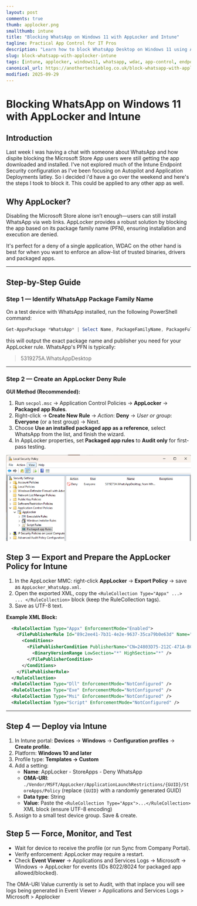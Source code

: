 ```yaml
---
layout: post
comments: true
thumb: applocker.png
smallthumb: intune
title: "Blocking WhatsApp on Windows 11 with AppLocker and Intune"
tagline: Practical App Control for IT Pros
description: "Learn how to block WhatsApp Desktop on Windows 11 using AppLocker and Intune. Step-by-step guide for IT engineers: identify the package family, create and deploy policies, and troubleshoot common issues."
slug: block-whatsapp-with-applocker-intune
tags: [intune, applocker, windows11, whatsapp, wdac, app-control, endpoint-security]
canonical_url: https://anothertechieblog.co.uk/block-whatsapp-with-applocker-intune
modified: 2025-09-29
---
```


# Blocking WhatsApp on Windows 11 with AppLocker and Intune

## Introduction

Last week I was having a chat with someone about WhatsApp and how dispite blocking the Microsoft Store App users were still getting the app downloaded and installed. I've not explored much of the Intune Endpoint Security configuration as I've been focusing on Autopilot and Application Deployments latley. So i decided i'd have a go over the weekend and here's the steps I took to block it. This could be applied to any other app as well. 

## Why AppLocker?

Disabling the Microsoft Store alone isn’t enough—users can still install WhatsApp via web links. AppLocker provides a robust solution by blocking the app based on its package family name (PFN), ensuring installation and execution are denied.

It's perfect for a deny of a single application, WDAC on the other hand is best for when you want to enforce an allow-list of trusted binaries, drivers and packaged apps.

---

## Step-by-Step Guide

### Step 1 — Identify WhatsApp Package Family Name

On a test device with WhatsApp installed, run the following PowerShell command:

```powershell
Get-AppxPackage *WhatsApp* | Select Name, PackageFamilyName, PackageFullName | Format-List
```

this will output the exact package name and publisher you need for your AppLocker rule. WhatsApp's PFN is typically:

> 5319275A.WhatsAppDesktop

---

### Step 2 — Create an AppLocker Deny Rule

**GUI Method (Recommended):**

1. Run `secpol.msc` → Application Control Policies → **AppLocker** → **Packaged app Rules**.
2. Right-click → **Create New Rule** → _Action_: **Deny** → _User or group_: **Everyone** (or a test group) → Next.
3. Choose **Use an installed packaged app as a reference**, select WhatsApp from the list, and finish the wizard.
4. In AppLocker properties, set **Packaged app rules** to **Audit only** for first-pass testing.

![Security Policy](/images/2025-09-29-Intune-App-Locker-Block-WhatsApp/Local-Sec-Pol.png)

## Step 3 — Export and Prepare the AppLocker Policy for Intune

1. In the AppLocker MMC: right-click **AppLocker** → **Export Policy** → save as `AppLocker_WhatsApp.xml`.
2. Open the exported XML, copy the `<RuleCollection Type="Appx" ...> ... </RuleCollection>` block (keep the RuleCollection tags).
3. Save as UTF-8 text.

**Example XML Block:**

```xml
  <RuleCollection Type="Appx" EnforcementMode="Enabled">
    <FilePublisherRule Id="89c2ee41-7b31-4e2e-9637-35ca79b0e63d" Name="5319275A.WhatsAppDesktop, from WhatsApp Inc." Description="" UserOrGroupSid="S-1-1-0" Action="Audit">
      <Conditions>
        <FilePublisherCondition PublisherName="CN=24803D75-212C-471A-BC57-9EF86AB91435" ProductName="5319275A.WhatsAppDesktop" BinaryName="*">
          <BinaryVersionRange LowSection="*" HighSection="*" />
        </FilePublisherCondition>
      </Conditions>
    </FilePublisherRule>
  </RuleCollection>
  <RuleCollection Type="Dll" EnforcementMode="NotConfigured" />
  <RuleCollection Type="Exe" EnforcementMode="NotConfigured" />
  <RuleCollection Type="Msi" EnforcementMode="NotConfigured" />
  <RuleCollection Type="Script" EnforcementMode="NotConfigured" />
```
---

## Step 4 — Deploy via Intune

1. In Intune portal: **Devices** → **Windows** → **Configuration profiles** → **Create profile**.
2. Platform: **Windows 10 and later**
3. Profile type: **Templates → Custom**
4. Add a setting:
   - **Name**: AppLocker - StoreApps - Deny WhatsApp
   - **OMA-URI**: `./Vendor/MSFT/AppLocker/ApplicationLaunchRestrictions/{GUID}/StoreApps/Policy` (replace `{GUID}` with a randomly generated GUID)
   - **Data type**: String
   - **Value**: Paste the `<RuleCollection Type="Appx">...</RuleCollection>` XML block (ensure UTF-8 encoding)
5. Assign to a small test device group. Save & create.

## Step 5 — Force, Monitor, and Test

- Wait for device to receive the profile (or run Sync from Company Portal).
- Verify enforcement: AppLocker may require a restart.
- Check **Event Viewer** → Applications and Services Logs → Microsoft → Windows → AppLocker for events (IDs 8022/8024 for packaged app allowed/blocked).

The OMA-URI Value currently is set to Audit, with that inplace you will see logs being generated in Event Viewer > Applications and Services Logs > Microsoft > Applocker
